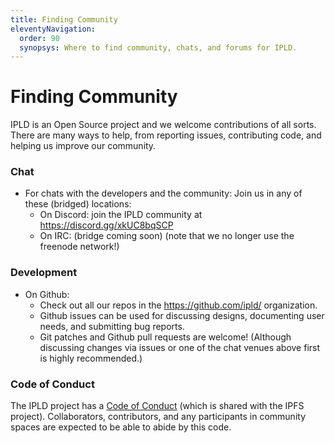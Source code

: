 ```yaml
---
title: Finding Community
eleventyNavigation:
  order: 90
  synopsys: Where to find community, chats, and forums for IPLD.
---
```


Finding Community
=================

IPLD is an Open Source project and we welcome contributions of all sorts.
There are many ways to help, from reporting issues, contributing code, and
helping us improve our community.

### Chat

- For chats with the developers and the community: Join us in any of these (bridged) locations:
	- On Discord: join the IPLD community at https://discord.gg/xkUC8bqSCP
	- On IRC: (bridge coming soon) (note that we no longer use the freenode network!)

### Development

- On Github:
	- Check out all our repos in the https://github.com/ipld/ organization.
	- Github issues can be used for discussing designs, documenting user needs, and submitting bug reports.
	- Git patches and Github pull requests are welcome!  (Although discussing changes via issues or one of the chat venues above first is highly recommended.)

### Code of Conduct

The IPLD project has a [Code of Conduct](https://github.com/ipfs/community/blob/master/code-of-conduct.md) (which is shared with the IPFS project).
Collaborators, contributors, and any participants in community spaces are expected to be able to abide by this code.

